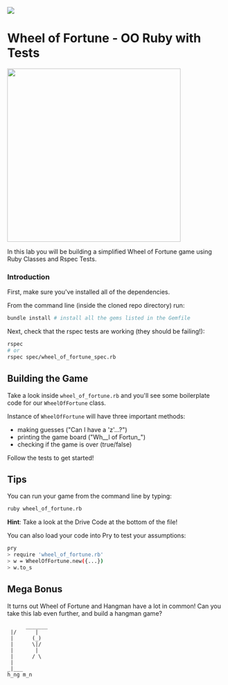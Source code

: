 <!--
Creator: Nathan Allen
Market: SF
-->

![](https://ga-dash.s3.amazonaws.com/production/assets/logo-9f88ae6c9c3871690e33280fcf557f33.png)

# Wheel of Fortune - OO Ruby with Tests
<img src="https://media.giphy.com/media/2SX8z3bnvJe3C/giphy.gif" width=400>

In this lab you will be building a simplified Wheel of Fortune game using Ruby Classes and Rspec Tests.

### Introduction

First, make sure you've installed all of the dependencies.

From the command line (inside the cloned repo directory) run:

```bash
bundle install # install all the gems listed in the Gemfile
```

Next, check that the rspec tests are working (they should be failing!):

```bash
rspec
# or
rspec spec/wheel_of_fortune_spec.rb
```

## Building the Game
Take a look inside `wheel_of_fortune.rb` and you'll see some boilerplate code for our `WheelOfFortune` class.

Instance of `WheelOfFortune` will have three important methods:

* making guesses ("Can I have a 'z'...?")
* printing the game board ("Wh__l of Fortun_")
* checking if the game is over (true/false)

Follow the tests to get started!

## Tips
You can run your game from the command line by typing:
```bash
ruby wheel_of_fortune.rb
```

**Hint**: Take a look at the Drive Code at the bottom of the file!

You can also load your code into Pry to test your assumptions:
```bash
pry
> require 'wheel_of_fortune.rb'
> w = WheelOfFortune.new({...})
> w.to_s
```


## Mega Bonus
It turns out Wheel of Fortune and Hangman have a lot in common! Can you take this lab even further, and build a hangman game?

          _______
     |/      |
     |      (_)
     |      \|/
     |       |
     |      / \
     |
    _|___
    h_ng m_n

